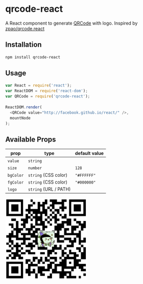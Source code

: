 # qrcode-react

A React component to generate [QRCode](http://en.wikipedia.org/wiki/QR_code) with logo.
Inspired by [zpao/qrcode.react](https://github.com/zpao/qrcode.react)

## Installation

```sh
npm install qrcode-react
```

## Usage

```js
var React = require('react');
var ReactDOM = require('react-dom');
var QRCode = require('qrcode-react');

ReactDOM.render(
  <QRCode value="http://facebook.github.io/react/" />,
  mountNode
);
```

## Available Props

prop      | type                 | default value
----------|----------------------|--------------
`value`   | `string`             |
`size`    | `number`             | `128`
`bgColor` | `string` (CSS color) | `"#FFFFFF"`
`fgColor` | `string` (CSS color) | `"#000000"`
`logo`    | `string` (URL / PATH)|

<img src="qrcode.png" height="256" width="256">
